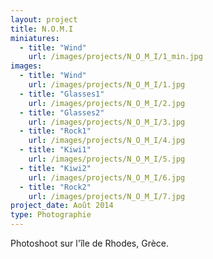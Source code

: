 ```yaml
---
layout: project
title: N.O.M.I
miniatures:
  - title: "Wind"
    url: /images/projects/N_O_M_I/1_min.jpg
images:
  - title: "Wind"
    url: /images/projects/N_O_M_I/1.jpg
  - title: "Glasses1"
    url: /images/projects/N_O_M_I/2.jpg
  - title: "Glasses2"
    url: /images/projects/N_O_M_I/3.jpg
  - title: "Rock1"
    url: /images/projects/N_O_M_I/4.jpg
  - title: "Kiwi1"
    url: /images/projects/N_O_M_I/5.jpg
  - title: "Kiwi2"
    url: /images/projects/N_O_M_I/6.jpg
  - title: "Rock2"
    url: /images/projects/N_O_M_I/7.jpg
project_date: Août 2014
type: Photographie
---
```

Photoshoot sur l'île de Rhodes, Grèce.
